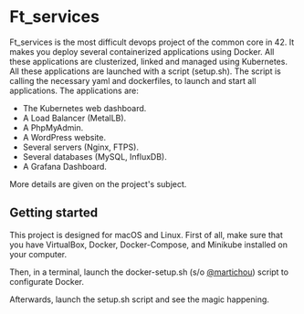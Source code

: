 

# Ft_services
Ft_services is the most difficult devops project of the common core in 42.
It makes you deploy several containerized applications using Docker.
All these applications are clusterized, linked and managed using Kubernetes.
All these applications are launched with a script (setup.sh). The script is calling the necessary yaml and dockerfiles, to launch and start all applications.
The applications are:
* The Kubernetes web dashboard.
* A Load Balancer (MetalLB).
* A PhpMyAdmin.
* A WordPress website.
* Several servers (Nginx, FTPS).
* Several databases (MySQL, InfluxDB).
* A Grafana Dashboard.

More details are given on the project's subject.

## Getting started
This project is designed for macOS and Linux.
First of all, make sure that you have VirtualBox, Docker, Docker-Compose, and Minikube installed on your computer.

Then, in a terminal, launch the docker-setup.sh (s/o [@martichou](https://github.com/Martichou)) script to configurate Docker.

Afterwards, launch the setup.sh script and see the magic happening.
